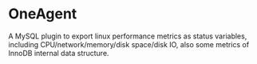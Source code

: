 # OneAgent

A MySQL plugin to export linux performance metrics as status variables, including CPU/network/memory/disk space/disk IO, also some metrics of InnoDB internal data structure.
